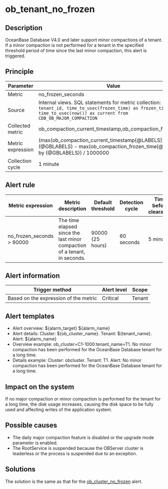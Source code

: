 # ob_tenant_no_frozen

## Description

OceanBase Database V4.0 and later support minor compactions of a tenant. If a minor compaction is not performed for a tenant in the specified threshold period of time since the last minor compaction, this alert is triggered.

## Principle

| Parameter | Value |
| --- | --- |
| Metric | no_frozen_seconds |
| Source | Internal views. SQL statements for metric collection: ```select tenant_id, time_to_usec(frozen_time) as frozen_time, time_to_usec(now()) as current from CDB_OB_MAJOR_COMPACTION``` |
| Collected metric | ob_compaction_current_timestamp,ob_compaction_frozen_time |
| Metric expression | (max(ob_compaction_current_timestamp{@LABELS}) by (@GBLABELS) - max(ob_compaction_frozen_time{@LABELS}) by (@GBLABELS)) / 1000000 |
| Collection cycle | 1 minute |

## Alert rule

| Metric expression | Metric description | Default threshold | Detection cycle | Time before clearance |
| --- | --- | --- | --- | --- |
| no_frozen_seconds > 90000 | The time elapsed since the last minor compaction of a tenant, in seconds. | 90000 (25 hours) | 60 seconds | 5 minutes |

## Alert information

| Trigger method | Alert level | Scope |
| --- | --- | --- |
| Based on the expression of the metric | Critical | Tenant |

## Alert templates

* Alert overview: ${alarm_target} ${alarm_name}
* Alert details: Cluster: ${ob_cluster_name}. Tenant: ${tenant_name}. Alert: ${alarm_name}
* Overview example: ob_cluster=C1-1000:tenant_name=T1. No minor compaction has been performed for the OceanBase Database tenant for a long time.
* Details example: Cluster: obcluster. Tenant: T1. Alert: No minor compaction has been performed for the OceanBase Database tenant for a long time.

## Impact on the system

If no major compaction or minor compaction is performed for the tenant for a long time, the disk usage increases, causing the disk space to be fully used and affecting writes of the application system.

## Possible causes

* The daily major compaction feature is disabled or the upgrade mode parameter is enabled.
* The RootService is suspended because the OBServer cluster is leaderless or the process is suspended due to an exception.

## Solutions

The solution is the same as that for the [ob_cluster_no_frozen](9.ob_cluster_no_frozen.md) alert.
